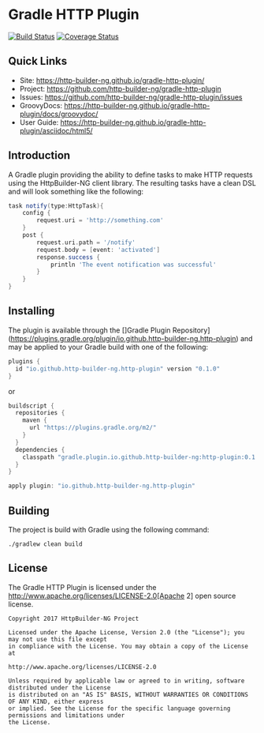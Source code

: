 # Gradle HTTP Plugin

[![Build Status](https://travis-ci.org/http-builder-ng/gradle-http-plugin.svg?branch=master)](https://travis-ci.org/http-builder-ng/gradle-http-plugin) [![Coverage Status](https://coveralls.io/repos/github/http-builder-ng/gradle-http-plugin/badge.svg?branch=master)](https://coveralls.io/github/http-builder-ng/gradle-http-plugin?branch=master)

## Quick Links

* Site: https://http-builder-ng.github.io/gradle-http-plugin/
* Project: https://github.com/http-builder-ng/gradle-http-plugin
* Issues: https://github.com/http-builder-ng/gradle-http-plugin/issues
* GroovyDocs: https://http-builder-ng.github.io/gradle-http-plugin/docs/groovydoc/
* User Guide: https://http-builder-ng.github.io/gradle-http-plugin/asciidoc/html5/

## Introduction

A Gradle plugin providing the ability to define tasks to make HTTP requests using the HttpBuilder-NG client library. The resulting tasks have a clean
DSL and will look something like the following:

```groovy
task notify(type:HttpTask){
    config {
        request.uri = 'http://something.com'
    }
    post {
        request.uri.path = '/notify'
        request.body = [event: 'activated']
        response.success {
            println 'The event notification was successful'
        }
    }
}
```

## Installing

The plugin is available through the []Gradle Plugin Repository](https://plugins.gradle.org/plugin/io.github.http-builder-ng.http-plugin) and may be 
applied to your Gradle build with one of the following:

```groovy
plugins {
  id "io.github.http-builder-ng.http-plugin" version "0.1.0"
}
``` 

or

```groovy
buildscript {
  repositories {
    maven {
      url "https://plugins.gradle.org/m2/"
    }
  }
  dependencies {
    classpath "gradle.plugin.io.github.http-builder-ng:http-plugin:0.1.0"
  }
}

apply plugin: "io.github.http-builder-ng.http-plugin"
```

## Building

The project is build with Gradle using the following command:

    ./gradlew clean build

## License

The Gradle HTTP Plugin is licensed under the http://www.apache.org/licenses/LICENSE-2.0[Apache 2] open source license.

    Copyright 2017 HttpBuilder-NG Project

    Licensed under the Apache License, Version 2.0 (the "License"); you may not use this file except 
    in compliance with the License. You may obtain a copy of the License at

    http://www.apache.org/licenses/LICENSE-2.0

    Unless required by applicable law or agreed to in writing, software distributed under the License 
    is distributed on an "AS IS" BASIS, WITHOUT WARRANTIES OR CONDITIONS OF ANY KIND, either express 
    or implied. See the License for the specific language governing permissions and limitations under 
    the License.


